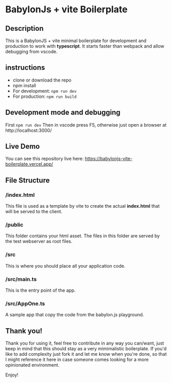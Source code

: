 # BabylonJs + vite Boilerplate

## Description

This is a BabylonJS + vite minimal boilerplate for development and production to work with **typescript**. 
It starts faster than webpack and allow debugging from vscode.

## instructions

- clone or download the repo
- npm install
- For development: `npm run dev`
- For production: `npm run build`

## Development mode and debugging
First `npm run dev`
Then in vscode press F5, otherwise just open a browser at http://localhost:3000/

## Live Demo
You can see this repository live here:
https://babylonjs-vite-boilerplate.vercel.app/

## File Structure

### /index.html
This file is used as a template by vite to create the actual **index.html** that will be served to the client.

### /public
This folder contains your html asset. The files in this folder are served by the test webserver as root files.

### /src 
This is where you should place all your application code.

### /src/main.ts
This is the entry point of the app. 

### /src/AppOne.ts
A sample app that copy the code from the babylon.js playground.

## Thank you!

Thank you for using it, feel free to contribute in any way you can/want, just keep in mind that this should stay as a very mimimalistic boilerplate. 
If you'd like to add complexity just fork it and let me know when you're done, so that I might reference it here in case someone comes looking for a more opinionated environment.

Enjoy!

